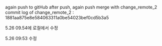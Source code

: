 again push to gitHub
after push, again push
merge with change_remote_2 
commit log of change_remote_2 :  1881aa875e8e584063311a0be54023bef0cd5b3a5

5.26 09.54에 로컬에서 수정

5.26 09:53 수정
